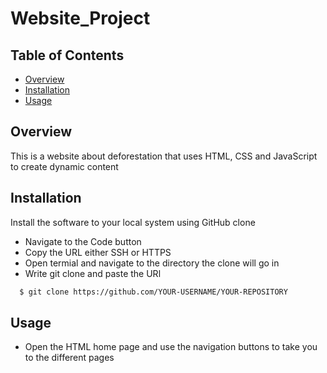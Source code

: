 # Website_Project

## Table of Contents

* [Overview](#Overview)
* [Installation](#Installation)
* [Usage](#Usage)

## Overview

This is a website about deforestation that uses HTML, CSS and JavaScript to create dynamic content

## Installation

Install the software to your local system using GitHub clone

* Navigate to the Code button
* Copy the URL either SSH or HTTPS
* Open termial and navigate to the directory the clone will go in
* Write git clone and paste the URl

```bash
  $ git clone https://github.com/YOUR-USERNAME/YOUR-REPOSITORY
```

## Usage
* Open the HTML home page and use the navigation buttons to take you to the different pages
